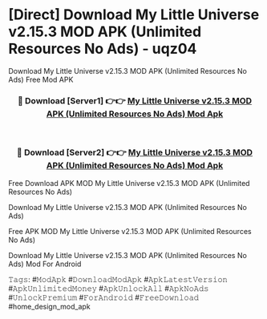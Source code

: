 # [Direct] Download My Little Universe v2.15.3 MOD APK (Unlimited Resources No Ads) - uqz04
Download My Little Universe v2.15.3 MOD APK (Unlimited Resources No Ads) Free Mod APK

<div align="center">
<h3>🔴 Download [Server1] 👉👉 <a href="https://apk-comot.site?title=My_Little_Universe_v2.15.3_MOD_APK_(Unlimited_Resources_No_Ads)">My Little Universe v2.15.3 MOD APK (Unlimited Resources No Ads) Mod Apk</a></h3><br>

<h3>🔴 Download [Server2] 👉👉 <a href="https://apk-comot.site?title=My_Little_Universe_v2.15.3_MOD_APK_(Unlimited_Resources_No_Ads)">My Little Universe v2.15.3 MOD APK (Unlimited Resources No Ads) Mod Apk</a></h3>
</div>


Free Download APK MOD My Little Universe v2.15.3 MOD APK (Unlimited Resources No Ads)

Download My Little Universe v2.15.3 MOD APK (Unlimited Resources No Ads) 

Free APK MOD My Little Universe v2.15.3 MOD APK (Unlimited Resources No Ads) 

Download My Little Universe v2.15.3 MOD APK (Unlimited Resources No Ads) Mod For Android

𝚃𝚊𝚐𝚜: #𝙼𝚘𝚍𝙰𝚙𝚔 #𝙳𝚘𝚠𝚗𝚕𝚘𝚊𝚍𝙼𝚘𝚍𝙰𝚙𝚔 #𝙰𝚙𝚔𝙻𝚊𝚝𝚎𝚜𝚝𝚅𝚎𝚛𝚜𝚒𝚘𝚗 #𝙰𝚙𝚔𝚄𝚗𝚕𝚒𝚖𝚒𝚝𝚎𝚍𝙼𝚘𝚗𝚎𝚢 #𝙰𝚙𝚔𝚄𝚗𝚕𝚘𝚌𝚔𝙰𝚕𝚕 #𝙰𝚙𝚔𝙽𝚘𝙰𝚍𝚜 #𝚄𝚗𝚕𝚘𝚌𝚔𝙿𝚛𝚎𝚖𝚒𝚞𝚖 #𝙵𝚘𝚛𝙰𝚗𝚍𝚛𝚘𝚒𝚍 #𝙵𝚛𝚎𝚎𝙳𝚘𝚠𝚗𝚕𝚘𝚊𝚍 #home_design_mod_apk